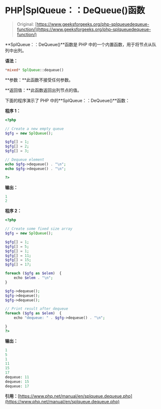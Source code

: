 # PHP|SplQueue：：DeQueue()函数

> Original: [https://www.geeksforgeeks.org/php-splqueuedequeue-function/](https://www.geeksforgeeks.org/php-splqueuedequeue-function/)

**SplQueue：：DeQueue()**函数是 PHP 中的一个内置函数，用于将节点从队列中出列。

**语法：**

```php
*mixed* SplQueue::dequeue()
```

**参数：**此函数不接受任何参数。

**返回值：**此函数返回出列节点的值。

下面的程序演示了 PHP 中的**SplQueue：：DeQueue()**函数：

**程序 1：**

```php
<?php

// Create a new empty queue
$gfg = new SplQueue();

$gfg[] = 1;
$gfg[] = 2;
$gfg[] = 3;

// Dequeue element
echo $gfg->dequeue() . "\n";
echo $gfg->dequeue() . "\n";

?>
```

**输出：**

```php
1
2

```

**程序 2：**

```php
<?php

// Create some fixed size array
$gfg = new SplQueue();

$gfg[] = 1;
$gfg[] = 5;
$gfg[] = 1;
$gfg[] = 11;
$gfg[] = 15;
$gfg[] = 17;

foreach ($gfg as $elem)  {
    echo $elem . "\n";
}

$gfg->dequeue();
$gfg->dequeue();
$gfg->dequeue();

// Print result after dequeue
foreach ($gfg as $elem)  {
    echo "dequeue: " . $gfg->dequeue() . "\n";

}
?>
```

**输出：**

```php
1
5
1
11
15
17
dequeue: 11
dequeue: 15
dequeue: 17

```

**引用：**[https://www.php.net/manual/en/splqueue.dequeue.php](https://www.php.net/manual/en/splqueue.dequeue.php)